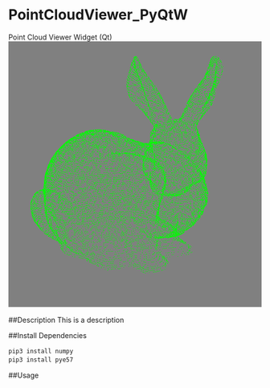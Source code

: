 # PointCloudViewer_PyQtW
Point Cloud Viewer Widget (Qt)
![Bunny](./Images/bunny.png)

##Description
This is a description

##Install Dependencies

```bash
pip3 install numpy
pip3 install pye57

```

##Usage
```python


```
